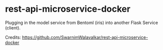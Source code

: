 # rest-api-microservice-docker

Plugging in the model service from Bentoml  (iris) into another Flask Service (client).


Credits: https://github.com/SwarnimWalavalkar/rest-api-microservice-docker
